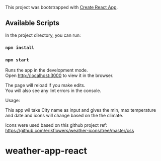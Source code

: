 This project was bootstrapped with [Create React App](https://github.com/facebook/create-react-app).

## Available Scripts

In the project directory, you can run:

### `npm install`

### `npm start`

Runs the app in the development mode.<br />
Open [http://localhost:3000](http://localhost:3000) to view it in the browser.

The page will reload if you make edits.<br />
You will also see any lint errors in the console.

Usage: 

This app wil take City name as input and gives the min, max temperature and date and icons will change based on the the climate.

Icons were used based on this github project
ref: https://github.com/erikflowers/weather-icons/tree/master/css
# weather-app-react

